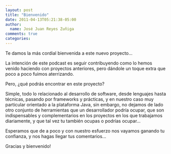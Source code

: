 ```yaml
---
layout: post
title: "Bienvenido"
date: 2011-04-13T05:21:38-05:00
author:
  name: José Juan Reyes Zuñiga
comments: true
categories: 
---
```

Te damos la más cordial bienvenida a este nuevo proyecto...

La intención de este podcast es seguir contribuyendo como lo hemos venido haciendo con proyectos anteriores, pero dándole un toque extra que poco a poco fuimos aterrizando.

Pero, ¿qué podrás encontrar en este proyecto?

Simple, todo lo relacionado al desarrollo de software, desde lenguajes hasta técnicas, pasando por frameworks y prácticas, y en nuestro caso muy particular orientado a la plataforma Java, sin embargo, no dejamos de lado otro conjunto de herramientas que un desarrollador podría ocupar, que son indispensables y complementarios en los proyectos en los que trabajamos diariamente, y que tal vez tu también ocupas o podrías ocupar...

Esperamos que de a poco y con nuestro esfuerzo nos vayamos ganando tu confianza, y nos hagas llegar tus comentarios...

Gracias y bienvenido!
